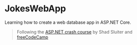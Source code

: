 # JokesWebApp
Learning how to create a web database app in ASP.NET Core.

> Following the [ASP.NET crash course](https://youtu.be/BfEjDD8mWYg) by Shad Sluiter and [freeCodeCamp](https://www.freecodecamp.org/)
